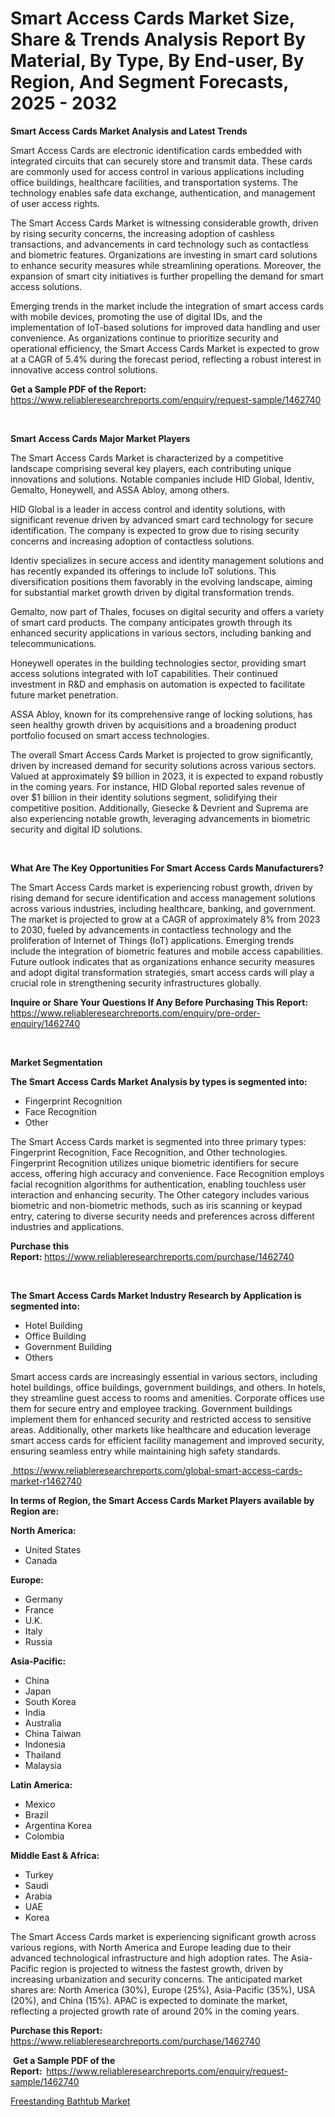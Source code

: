 <p><h1>Smart Access Cards Market Size, Share & Trends Analysis Report By Material, By Type, By End-user, By Region, And Segment Forecasts, 2025 - 2032</h1></p><p><strong>Smart Access Cards Market Analysis and Latest Trends</strong></p>
<p><p>Smart Access Cards are electronic identification cards embedded with integrated circuits that can securely store and transmit data. These cards are commonly used for access control in various applications including office buildings, healthcare facilities, and transportation systems. The technology enables safe data exchange, authentication, and management of user access rights.</p><p>The Smart Access Cards Market is witnessing considerable growth, driven by rising security concerns, the increasing adoption of cashless transactions, and advancements in card technology such as contactless and biometric features. Organizations are investing in smart card solutions to enhance security measures while streamlining operations. Moreover, the expansion of smart city initiatives is further propelling the demand for smart access solutions.</p><p>Emerging trends in the market include the integration of smart access cards with mobile devices, promoting the use of digital IDs, and the implementation of IoT-based solutions for improved data handling and user convenience. As organizations continue to prioritize security and operational efficiency, the Smart Access Cards Market is expected to grow at a CAGR of 5.4% during the forecast period, reflecting a robust interest in innovative access control solutions.</p></p>
<p><strong>Get a Sample PDF of the Report:&nbsp;</strong> <a href="https://www.reliableresearchreports.com/enquiry/request-sample/1462740?utm_campaign=2960&utm_medium=2&utm_source=Github&utm_content=ia&utm_term=04042025&utm_id=smart-access-cards">https://www.reliableresearchreports.com/enquiry/request-sample/1462740</a></p>
<p>&nbsp;</p>
<p><strong>Smart Access Cards Major Market Players</strong></p>
<p><p>The Smart Access Cards Market is characterized by a competitive landscape comprising several key players, each contributing unique innovations and solutions. Notable companies include HID Global, Identiv, Gemalto, Honeywell, and ASSA Abloy, among others. </p><p>HID Global is a leader in access control and identity solutions, with significant revenue driven by advanced smart card technology for secure identification. The company is expected to grow due to rising security concerns and increasing adoption of contactless solutions.</p><p>Identiv specializes in secure access and identity management solutions and has recently expanded its offerings to include IoT solutions. This diversification positions them favorably in the evolving landscape, aiming for substantial market growth driven by digital transformation trends.</p><p>Gemalto, now part of Thales, focuses on digital security and offers a variety of smart card products. The company anticipates growth through its enhanced security applications in various sectors, including banking and telecommunications.</p><p>Honeywell operates in the building technologies sector, providing smart access solutions integrated with IoT capabilities. Their continued investment in R&D and emphasis on automation is expected to facilitate future market penetration.</p><p>ASSA Abloy, known for its comprehensive range of locking solutions, has seen healthy growth driven by acquisitions and a broadening product portfolio focused on smart access technologies.</p><p>The overall Smart Access Cards Market is projected to grow significantly, driven by increased demand for security solutions across various sectors. Valued at approximately $9 billion in 2023, it is expected to expand robustly in the coming years. For instance, HID Global reported sales revenue of over $1 billion in their identity solutions segment, solidifying their competitive position. Additionally, Giesecke & Devrient and Suprema are also experiencing notable growth, leveraging advancements in biometric security and digital ID solutions.</p></p>
<p>&nbsp;</p>
<p><strong>What Are The Key Opportunities For Smart Access Cards Manufacturers?</strong></p>
<p><p>The Smart Access Cards market is experiencing robust growth, driven by rising demand for secure identification and access management solutions across various industries, including healthcare, banking, and government. The market is projected to grow at a CAGR of approximately 8% from 2023 to 2030, fueled by advancements in contactless technology and the proliferation of Internet of Things (IoT) applications. Emerging trends include the integration of biometric features and mobile access capabilities. Future outlook indicates that as organizations enhance security measures and adopt digital transformation strategies, smart access cards will play a crucial role in strengthening security infrastructures globally.</p></p>
<p><strong>Inquire or Share Your Questions If Any Before Purchasing This Report:</strong> <a href="https://www.reliableresearchreports.com/enquiry/pre-order-enquiry/1462740?utm_campaign=2960&utm_medium=2&utm_source=Github&utm_content=ia&utm_term=04042025&utm_id=smart-access-cards">https://www.reliableresearchreports.com/enquiry/pre-order-enquiry/1462740</a></p>
<p>&nbsp;</p>
<p><strong>Market Segmentation</strong></p>
<p><strong>The Smart Access Cards Market Analysis by types is segmented into:</strong></p>
<p><ul><li>Fingerprint Recognition</li><li>Face Recognition</li><li>Other</li></ul></p>
<p><p>The Smart Access Cards market is segmented into three primary types: Fingerprint Recognition, Face Recognition, and Other technologies. Fingerprint Recognition utilizes unique biometric identifiers for secure access, offering high accuracy and convenience. Face Recognition employs facial recognition algorithms for authentication, enabling touchless user interaction and enhancing security. The Other category includes various biometric and non-biometric methods, such as iris scanning or keypad entry, catering to diverse security needs and preferences across different industries and applications.</p></p>
<p><strong>Purchase this Report:&nbsp;</strong><a href="https://www.reliableresearchreports.com/purchase/1462740?utm_campaign=2960&utm_medium=2&utm_source=Github&utm_content=ia&utm_term=04042025&utm_id=smart-access-cards">https://www.reliableresearchreports.com/purchase/1462740</a></p>
<p>&nbsp;</p>
<p><strong>The Smart Access Cards Market Industry Research by Application is segmented into:</strong></p>
<p><ul><li>Hotel Building</li><li>Office Building</li><li>Government Building</li><li>Others</li></ul></p>
<p><p>Smart access cards are increasingly essential in various sectors, including hotel buildings, office buildings, government buildings, and others. In hotels, they streamline guest access to rooms and amenities. Corporate offices use them for secure entry and employee tracking. Government buildings implement them for enhanced security and restricted access to sensitive areas. Additionally, other markets like healthcare and education leverage smart access cards for efficient facility management and improved security, ensuring seamless entry while maintaining high safety standards.</p></p>
<p><a href="https://www.reliableresearchreports.com/global-smart-access-cards-market-r1462740?utm_campaign=2960&utm_medium=2&utm_source=Github&utm_content=ia&utm_term=04042025&utm_id=smart-access-cards">&nbsp;https://www.reliableresearchreports.com/global-smart-access-cards-market-r1462740</a></p>
<p><strong>In terms of Region, the Smart Access Cards Market Players available by Region are:</strong></p>
<p>
    <p> <strong> North America: </strong>
        <ul>
            <li>United States</li>
            <li>Canada</li>
        </ul>
        </p> 
    <p> <strong> Europe: </strong>
        <ul>
            <li>Germany</li>
            <li>France</li>
            <li>U.K.</li>
            <li>Italy</li>
            <li>Russia</li>
        </ul>
        </p> 
    <p> <strong> Asia-Pacific: </strong>
        <ul>
            <li>China</li>
            <li>Japan</li>
            <li>South Korea</li>
            <li>India</li>
            <li>Australia</li>
            <li>China Taiwan</li>
            <li>Indonesia</li>
            <li>Thailand</li>
            <li>Malaysia</li>
        </ul>
        </p> 
    <p> <strong> Latin America: </strong>
        <ul>
            <li>Mexico</li>
            <li>Brazil</li>
            <li>Argentina Korea</li>
            <li>Colombia</li>
        </ul>
        </p> 
    <p> <strong> Middle East & Africa: </strong>
        <ul>
            <li>Turkey</li>
            <li>Saudi</li>
            <li>Arabia</li>
            <li>UAE</li>
            <li>Korea</li>
        </ul>
    </p>
    </p>
<p><p>The Smart Access Cards market is experiencing significant growth across various regions, with North America and Europe leading due to their advanced technological infrastructure and high adoption rates. The Asia-Pacific region is projected to witness the fastest growth, driven by increasing urbanization and security concerns. The anticipated market shares are: North America (30%), Europe (25%), Asia-Pacific (35%), USA (20%), and China (15%). APAC is expected to dominate the market, reflecting a projected growth rate of around 20% in the coming years.</p></p>
<p><strong>Purchase this Report: </strong><a href="https://www.reliableresearchreports.com/purchase/1462740?utm_campaign=2960&utm_medium=2&utm_source=Github&utm_content=ia&utm_term=04042025&utm_id=smart-access-cards">https://www.reliableresearchreports.com/purchase/1462740</a></p>
<p>&nbsp;<strong>Get a Sample PDF of the Report:&nbsp;&nbsp;</strong><a href="https://www.reliableresearchreports.com/enquiry/request-sample/1462740?utm_campaign=2960&utm_medium=2&utm_source=Github&utm_content=ia&utm_term=04042025&utm_id=smart-access-cards">https://www.reliableresearchreports.com/enquiry/request-sample/1462740</a></p>
<p><strong></strong></p>
<p><p><a href="https://github.com/chikenmhamdi/Market-Research-Report-List-1/blob/main/freestanding-bathtub-market.md?utm_campaign=2960&utm_medium=2&utm_source=Github&utm_content=ia&utm_term=04042025&utm_id=smart-access-cards">Freestanding Bathtub Market</a></p></p>